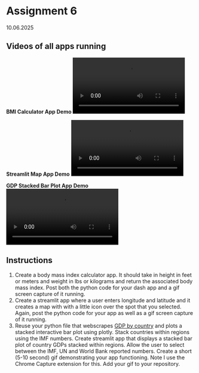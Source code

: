 # Assignment 6
10.06.2025

## Videos of all apps running
**BMI Calculator App Demo**
<video src="https://github.com/user-attachments/assets/ab8d885c-3b88-4d51-9f44-ea6336add0bd" controls="controls" style="max-width: 730px;">
</video>


**Streamlit Map App Demo**
<video src="https://github.com/user-attachments/assets/395e91a1-d066-43ac-ac43-83c638384ff5" controls="controls" style="max-width: 730px;">
</video>

**GDP Stacked Bar Plot App Demo**
<video src="https://github.com/user-attachments/assets/32e9841b-fe1e-408c-b4dc-07c77b5978fc" controls="controls" style="max-width: 730px;">
</video>

## Instructions
1. Create a body mass index calculator app. It should take in height in feet or meters and weight in lbs or kilograms and return the associated body mass index. Post both the python code for your dash app and a gif screen capture of it running.
2. Create a streamlit app where a user enters longitude and latitude and it creates a map with with a little icon over the spot that you selected. Again, post the python code for your app as well as a gif screen capture of it running.
3. Reuse your python file that webscrapes [GDP by country](https://en.wikipedia.org/wiki/List_of_countries_by_GDP_(nominal)) and plots a stacked interactive bar plot using plotly. Stack countries within regions using the IMF numbers. Create streamlit app that displays a stacked bar plot of country GDPs stacked within regions. Allow the user to select between the IMF, UN and World Bank reported numbers. Create a short (5-10 second) gif demonstrating your app functioning. Note I use the Chrome Capture extension for this. Add your gif to your repository.
